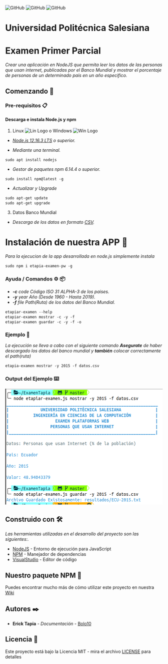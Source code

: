 ![GitHub](https://img.shields.io/github/license/herig14/Proyecto-PF-56-G3)  ![GitHub](https://img.shields.io/bundlephobia/minzip/mobile-subs-stats) ![GitHub](https://img.shields.io/github/languages/top/Herig14/Proyecto-PF-56-G3)  

# Universidad Politécnica Salesiana
# Examen Primer Parcial


_Crear una aplicación en NodeJS que permita leer los datos de las
personas que usan internet, publicadas por el Banco
Mundial y mostrar el porcentaje de personas de un determinado país en un
año específico._

## Comenzando 🚀

### Pre-requisitos 📋
#### Descarga e instala Node.js y npm
1. Linux <img src="https://upload.wikimedia.org/wikipedia/commons/thumb/3/35/Tux.svg/1200px-Tux.svg.png" alt="Lin Logo" width="25" height="25" /> o Windows <img src="https://es.seaicons.com/wp-content/uploads/2015/10/OS-Windows-icon.png" alt="Win Logo" width="25" height="25" /> 

  - _[Node.js 12.16.3 LTS](https://nodejs.org/es/) o superior._
  
  - _Mediante una terminal._
```
sudo apt install nodejs
```

  - _Gestor de paquetes npm 6.14.4 o superior._
```
sudo install npm@latest -g
```
  - _Actualizar y Upgrade_
```
sudo apt-get update
sudo apt-get upgrade
```
3. Datos Banco Mundial
  - _Descarga de los datos en formato [CSV](http://api.worldbank.org/v2/es/indicator/IT.NET.USER.ZS?downloadformat=csv)._

# Instalación de nuestra APP 🔧

_Para la ejecucion de la app desarrollada en node.js simplemente instala_

```
sudo npm i etapia-examen-pw -g
```
### Ayuda / Comandos ⚙️ 📦
* _**-c** *code* Código ISO 31 ALPHA-3 de los paises._
* _**-y** *year* Año (Desde 1960 - Hasta 2019)._
* _**-f** *file* Path(Ruta) de los datos del Banco Mundial._

```
etapiar-examen --help
etapiar-examen mostrar -c -y -f
etapiar-examen guardar -c -y -f -o
```

### Ejemplo 🔩

_La ejecución se lleva a cabo con el siguiente comando **Asegurate** de haber descargado los datos del banco mundial y **también** colocar correctamente el path(ruta)_
```
etapia-examen mostrar -y 2015 -f datos.csv
```


### Output del Ejemplo ⌨️

<img src="https://github.com/Bolo10/Test/blob/master/Screenshot%20from%202020-05-29%2012-31-22.png" alt="Lin Logo" width="580" height="370" />


## Construido con 🛠️

_Las herramientas utilizadas en el desarrollo del proyecto son las siguientes:._

* [NodeJS](https://nodejs.org/) - Entorno de ejecución para JavaScript
* [NPM](https://www.npmjs.com/) - Manejador de dependencias
* [VisualStudio](https://code.visualstudio.com/?wt.mc_id=DX_841432) - Editor de código

## Nuestro paquete NPM 📖

Puedes encontrar mucho más de cómo utilizar este proyecto en nuestra [Wiki](https://www.npmjs.com/package/examentapia)

## Autores ✒️

* **Erick Tapia** - *Documentación* - [Bolo10](https://github.com/Bolo10)


## Licencia 📄

Este proyecto está bajo la Licencia MIT - mira el archivo [LICENSE](LICENSE) para detalles

